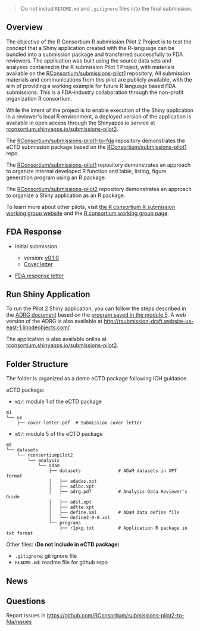 > Do not includ `README.md` and `.gitignore` files into the final submission. 

## Overview

The objective of the R Consortium R submission Pilot 2 Project is to test the concept that a Shiny application created with the R-language can be bundled into a submission package and transferred successfully to FDA reviewers. The application was built using the source data sets and analyses contained in the R submission Pilot 1 Project, with materials available on the [RConsortium/submissions-pilot1](https://github.com/RConsortium/submissions-pilot1) repository, All submission materials and communications from this pilot are publicly available, with the aim of providing a working example for future R language based FDA submissions. This is a FDA-industry collaboration through the non-profit organization R consortium.

While the intent of the project is to enable execution of the Shiny application in a reviewer's local R environment, a deployed version of the application is available in open access through the Shinyapps.io service at [rconsortium.shinyapps.io/submissions-pilot2](https://rconsortium.shinyapps.io/submissions-pilot2/).

The [RConsortium/submissions-pilot1-to-fda](https://github.com/RConsortium/submissions-pilot1-to-fda)
repository demonstrates the eCTD submission package based on the [RConsortium/submissions-pilot1](https://github.com/RConsortium/submissions-pilot1) repo.  

The [RConsortium/submissions-pilot1](https://github.com/RConsortium/submissions-pilot1) repository demonstrates an approach to organize internal developed R function and 
table, listing, figure generation program using an R package. 

The [RConsortium/submissions-pilot2](https://github.com/RConsortium/submissions-pilot2) repository demonstrates an approach to organize a Shiny application as an R package.

To learn more about other pilots, visit [the R consortium R submission working group website](https://rconsortium.github.io/submissions-wg/) and the [R consortium working group page](https://www.r-consortium.org/projects/isc-working-groups).

## FDA Response 

- Initial submission

  + version: [v0.1.0](https://github.com/RConsortium/submissions-pilot2-to-fda/releases/tag/v0.1.0)
  + [Cover letter](https://github.com/RConsortium/submissions-pilot2-to-fda/blob/main/m1/us/cover-letter.pdf)
 
- [FDA response letter](https://github.com/RConsortium/submissions-wg/blob/0f1dc5c30985d413f75d196c2b6caa96231b26ee/_Documents/Summary_R_Pilot2_Submission%2027SEP2023.pdf)

  
## Run Shiny Application

To run the Pilot 2 Shiny application, you can follow the steps described in the
[ADRG document](https://github.com/RConsortium/submissions-pilot2-to-fda/blob/main/m5/datasets/rconsortiumpilot2/analysis/adam/datasets/adrg.pdf) based on the
[program saved in the module 5](https://github.com/RConsortium/submissions-pilot2-to-fda/tree/main/m5/datasets/rconsortiumpilot2/analysis/adam/programs). A web version of the ADRG is also available at <http://rsubmission-draft.website-us-east-1.linodeobjects.com/>.

The application is also available online at [rconsortium.shinyapps.io/submissions-pilot2](https://rconsortium.shinyapps.io/submissions-pilot2/).

## Folder Structure 

The folder is organized as a demo eCTD package following ICH guidance. 

eCTD package: 

- `m1/`: module 1 of the eCTD package

```
m1
└── us
    ├── cover-letter.pdf  # Submission cover letter
```

- `m5/`: module 5 of the eCTD package

```
m5
└── datasets
    └── rconsortiumpilot2
        └── analysis
            └── adam
                ├── datasets              # ADaM datasets in XPT format
                │   ├── adadas.xpt
                │   ├── adlbc.xpt
                │   ├── adrg.pdf          # Analysis Data Reviewer's Guide
                │   ├── adsl.xpt
                │   ├── adtte.xpt
                │   ├── define.xml        # ADaM data define file
                │   └── define2-0-0.xsl
                └── programs
                    ├── r1pkg.txt         # Application R package in txt format
```
Other files: (**Do not include in eCTD package**)

- `.gitignore`: git ignore file
- `README.md`: readme file for github repo

## News

## Questions 

Report issues in <https://github.com/RConsortium/submissions-pilot2-to-fda/issues>

